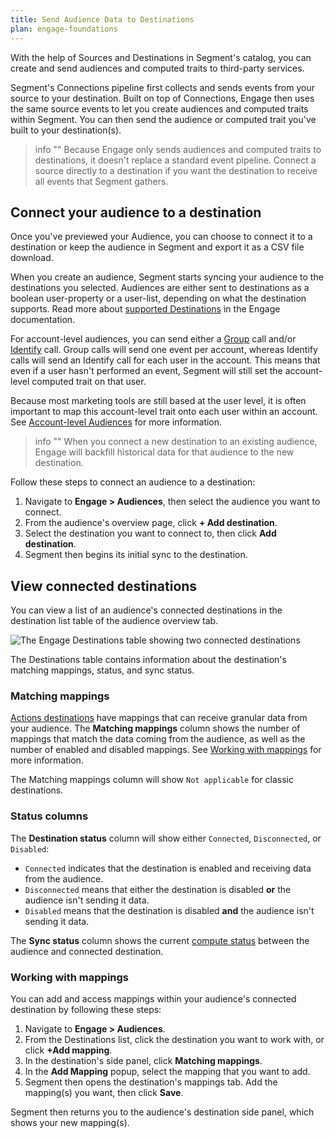 ```yaml
---
title: Send Audience Data to Destinations
plan: engage-foundations
---
```


With the help of Sources and Destinations in Segment's catalog, you can create and send audiences and computed traits to third-party services.

Segment's Connections pipeline first collects and sends events from your source to your destination. Built on top of Connections, Engage then uses the same source events to let you create audiences and computed traits within Segment. You can then send the audience or computed trait you've built to your destination(s).

> info ""
> Because Engage only sends audiences and computed traits to destinations, it doesn't replace a standard event pipeline. Connect a source directly to a destination if you want the destination to receive all events that Segment gathers.

## Connect your audience to a destination

Once you've previewed your Audience, you can choose to connect it to a destination or keep the audience in Segment and export it as a CSV file download.

When you create an audience, Segment starts syncing your audience to the destinations you selected. Audiences are either sent to destinations as a boolean user-property or a user-list, depending on what the destination supports. Read more about [supported Destinations](/docs/engage/using-engage-data/#compatible-engage-destinations) in the Engage documentation.

For account-level audiences, you can send either a [Group](/docs/connections/spec/group) call and/or [Identify](/docs/connections/spec/identify) call. Group calls will send one event per account, whereas Identify calls will send an Identify call for each user in the account. This means that even if a user hasn't performed an event, Segment will still set the account-level computed trait on that user.

Because most marketing tools are still based at the user level, it is often important to map this account-level trait onto each user within an account. See [Account-level Audiences](/docs/engage/audiences/account-audiences) for more information.

> info ""
> When you connect a new destination to an existing audience, Engage will backfill historical data for that audience to the new destination.

Follow these steps to connect an audience to a destination:

1. Navigate to **Engage > Audiences**, then select the audience you want to connect.
2. From the audience's overview page, click **+ Add destination**.
3. Select the destination you want to connect to, then click **Add destination**. 
4. Segment then begins its initial sync to the destination.

## View connected destinations

You can view a list of an audience's connected destinations in the destination list table of the audience overview tab. 

![The Engage Destinations table showing two connected destinations](/docs/engage/images/destinations_table.png)

The Destinations table contains information about the destination's matching mappings, status, and sync status.

### Matching mappings

[Actions destinations](/docs/connections/destinations/actions/) have mappings that can receive granular data from your audience. The **Matching mappings** column shows the number of mappings that match the data coming from the audience, as well as the number of enabled and disabled mappings. See [Working with mappings](#working-with-mappings) for more information.

The Matching mappings column will show `Not applicable` for classic destinations.

### Status columns

The **Destination status** column will show either `Connected`, `Disconnected`, or `Disabled`: 

- `Connected` indicates that the destination is enabled and receiving data from the audience. 
- `Disconnected` means that either the destination is disabled **or** the audience isn't sending it data.
- `Disabled` means that the destination is disabled **and** the audience isn't sending it data.

The **Sync status** column shows the current [compute status](/docs/engage/audiences/#compute-statuses) between the audience and connected destination.

### Working with mappings

You can add and access mappings within your audience's connected destination by following these steps:

1. Navigate to **Engage > Audiences**.
2. From the Destinations list, click the destination you want to work with, or click **+Add mapping**.
3. In the destination's side panel, click **Matching mappings**.
4. In the **Add Mapping** popup, select the mapping that you want to add.
5. Segment then opens the destination's mappings tab. Add the mapping(s) you want, then click **Save**.

Segment then returns you to the audience's destination side panel, which shows your new mapping(s).